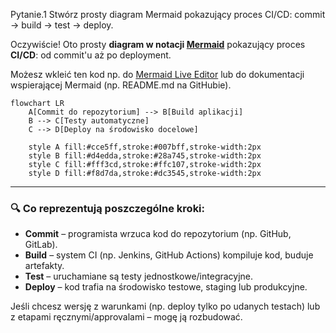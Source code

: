Pytanie.1
Stwórz prosty diagram Mermaid pokazujący proces CI/CD: commit → build → test → deploy.

Oczywiście! Oto prosty **diagram w notacji [Mermaid](https://mermaid.js.org/)** pokazujący proces **CI/CD**: od commit'u aż po deployment.

Możesz wkleić ten kod np. do [Mermaid Live Editor](https://mermaid.live/edit) lub do dokumentacji wspierającej Mermaid (np. README.md na GitHubie).

```mermaid
flowchart LR
    A[Commit do repozytorium] --> B[Build aplikacji]
    B --> C[Testy automatyczne]
    C --> D[Deploy na środowisko docelowe]

    style A fill:#cce5ff,stroke:#007bff,stroke-width:2px
    style B fill:#d4edda,stroke:#28a745,stroke-width:2px
    style C fill:#fff3cd,stroke:#ffc107,stroke-width:2px
    style D fill:#f8d7da,stroke:#dc3545,stroke-width:2px
```

---

### 🔍 Co reprezentują poszczególne kroki:

* **Commit** – programista wrzuca kod do repozytorium (np. GitHub, GitLab).
* **Build** – system CI (np. Jenkins, GitHub Actions) kompiluje kod, buduje artefakty.
* **Test** – uruchamiane są testy jednostkowe/integracyjne.
* **Deploy** – kod trafia na środowisko testowe, staging lub produkcyjne.

Jeśli chcesz wersję z warunkami (np. deploy tylko po udanych testach) lub z etapami ręcznymi/approvalami – mogę ją rozbudować.

